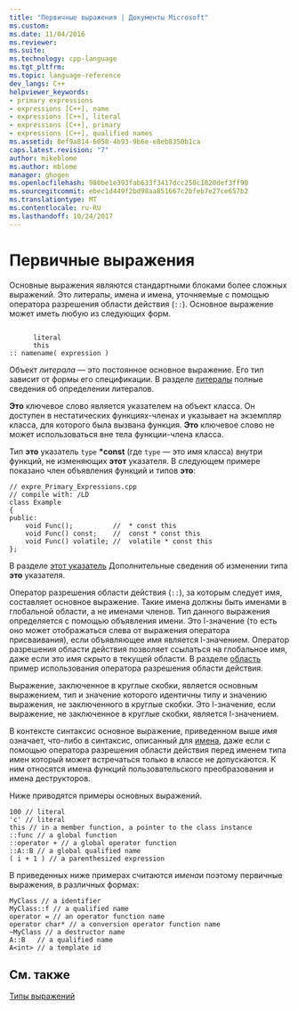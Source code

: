 ```yaml
---
title: "Первичные выражения | Документы Microsoft"
ms.custom: 
ms.date: 11/04/2016
ms.reviewer: 
ms.suite: 
ms.technology: cpp-language
ms.tgt_pltfrm: 
ms.topic: language-reference
dev_langs: C++
helpviewer_keywords:
- primary expressions
- expressions [C++], name
- expressions [C++], literal
- expressions [C++], primary
- expressions [C++], qualified names
ms.assetid: 8ef9a814-6058-4b93-9b6e-e8eb8350b1ca
caps.latest.revision: "7"
author: mikeblome
ms.author: mblome
manager: ghogen
ms.openlocfilehash: 980be1e393fab633f3417dcc250c1820def3ff90
ms.sourcegitcommit: ebec1d449f2bd98aa851667c2bfeb7e27ce657b2
ms.translationtype: MT
ms.contentlocale: ru-RU
ms.lasthandoff: 10/24/2017
---
```

# <a name="primary-expressions"></a>Первичные выражения
Основные выражения являются стандартными блоками более сложных выражений. Это литералы, имена и имена, уточняемые с помощью оператора разрешения области действия (`::`).  Основное выражение может иметь любую из следующих форм.  
  
```  
  
      literal  
      this  
:: namename( expression )  
```  
  
 Объект *литерала* — это постоянное основное выражение. Его тип зависит от формы его спецификации. В разделе [литералы](../cpp/numeric-boolean-and-pointer-literals-cpp.md) полные сведения об определении литералов.  
  
 **Это** ключевое слово является указателем на объект класса. Он доступен в нестатических функциях-членах и указывает на экземпляр класса, для которого была вызвана функция. **Это** ключевое слово не может использоваться вне тела функции-члена класса.  
  
 Тип **это** указатель `type`  **\*const** (где `type` — это имя класса) внутри функций, не изменяющих **этот** указателя. В следующем примере показано член объявления функций и типов **это**:  
  
```  
// expre_Primary_Expressions.cpp  
// compile with: /LD  
class Example  
{  
public:  
    void Func();          //  * const this  
    void Func() const;    //  const * const this  
    void Func() volatile; //  volatile * const this  
};  
```  
  
 В разделе [этот указатель](this-pointer.md) Дополнительные сведения об изменении типа **это** указателя.  
  
 Оператор разрешения области действия (`::`), за которым следует имя, составляет основное выражение.  Такие имена должны быть именами в глобальной области, а не именами членов.  Тип данного выражения определяется с помощью объявления имени. Это l-значение (то есть оно может отображаться слева от выражения оператора присваивания), если объявляющее имя является l-значением. Оператор разрешения области действия позволяет ссылаться на глобальное имя, даже если это имя скрыто в текущей области. В разделе [область](../cpp/scope-visual-cpp.md) пример использования оператора разрешения области действия.  
  
 Выражение, заключенное в круглые скобки, является основным выражением, тип и значение которого идентичны типу и значению выражения, не заключенного в круглые скобки. Это l-значение, если выражение, не заключенное в круглые скобки, является l-значением.  
  
 В контексте синтаксис основное выражение, приведенном выше *имя* означает, что-либо в синтаксис, описанный для [имена](http://msdn.microsoft.com/en-us/1c49cc24-08d5-4884-b170-ba8ed42d80db), даже если с помощью оператора разрешения области действия перед именем типа имен который может встречаться только в классе не допускаются.  К ним относятся имена функций пользовательского преобразования и имена деструкторов.  
  
 Ниже приводятся примеры основных выражений.  
  
```  
100 // literal  
'c' // literal  
this // in a member function, a pointer to the class instance  
::func // a global function  
::operator + // a global operator function  
::A::B // a global qualified name  
( i + 1 ) // a parenthesized expression  
```  
  
 В приведенных ниже примерах считаются *имена*и поэтому первичные выражения, в различных формах:  
  
```  
MyClass // a identifier  
MyClass::f // a qualified name  
operator = // an operator function name  
operator char* // a conversion operator function name  
~MyClass // a destructor name  
A::B   // a qualified name  
A<int> // a template id  
```  
  
## <a name="see-also"></a>См. также  
 [Типы выражений](../cpp/types-of-expressions.md)